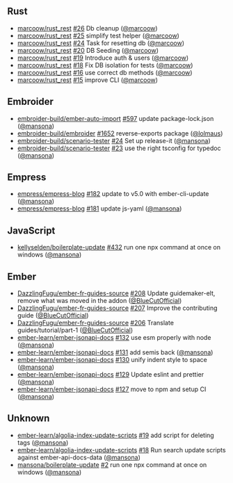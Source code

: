 ## Rust

- [marcoow/rust_rest] [#26](https://github.com/marcoow/rust_rest/pull/26) Db
  cleanup ([@marcoow])
- [marcoow/rust_rest] [#25](https://github.com/marcoow/rust_rest/pull/25)
  simplify test helper ([@marcoow])
- [marcoow/rust_rest] [#24](https://github.com/marcoow/rust_rest/pull/24) Task
  for resetting db ([@marcoow])
- [marcoow/rust_rest] [#20](https://github.com/marcoow/rust_rest/pull/20) DB
  Seeding ([@marcoow])
- [marcoow/rust_rest] [#19](https://github.com/marcoow/rust_rest/pull/19)
  Introduce auth & users ([@marcoow])
- [marcoow/rust_rest] [#18](https://github.com/marcoow/rust_rest/pull/18) Fix DB
  isolation for tests ([@marcoow])
- [marcoow/rust_rest] [#16](https://github.com/marcoow/rust_rest/pull/16) use
  correct db methods ([@marcoow])
- [marcoow/rust_rest] [#15](https://github.com/marcoow/rust_rest/pull/15)
  improve CLI ([@marcoow])

## Embroider

- [embroider-build/ember-auto-import]
  [#597](https://github.com/embroider-build/ember-auto-import/pull/597) update
  package-lock.json ([@mansona])
- [embroider-build/embroider]
  [#1652](https://github.com/embroider-build/embroider/pull/1652)
  reverse-exports package ([@lolmaus])
- [embroider-build/scenario-tester]
  [#24](https://github.com/embroider-build/scenario-tester/pull/24) Set up
  release-it ([@mansona])
- [embroider-build/scenario-tester]
  [#23](https://github.com/embroider-build/scenario-tester/pull/23) use the
  right tsconfig for typedoc ([@mansona])

## Empress

- [empress/empress-blog]
  [#182](https://github.com/empress/empress-blog/pull/182) update to v5.0 with
  ember-cli-update ([@mansona])
- [empress/empress-blog]
  [#181](https://github.com/empress/empress-blog/pull/181) update js-yaml
  ([@mansona])

## JavaScript

- [kellyselden/boilerplate-update]
  [#432](https://github.com/kellyselden/boilerplate-update/pull/432) run one npx
  command at once on windows ([@mansona])

## Ember

- [DazzlingFugu/ember-fr-guides-source]
  [#208](https://github.com/DazzlingFugu/ember-fr-guides-source/pull/208) Update
  guidemaker-elt, remove what was moved in the addon ([@BlueCutOfficial])
- [DazzlingFugu/ember-fr-guides-source]
  [#207](https://github.com/DazzlingFugu/ember-fr-guides-source/pull/207)
  Improve the contributing guide ([@BlueCutOfficial])
- [DazzlingFugu/ember-fr-guides-source]
  [#206](https://github.com/DazzlingFugu/ember-fr-guides-source/pull/206)
  Translate guides/tutorial/part-1 ([@BlueCutOfficial])
- [ember-learn/ember-jsonapi-docs]
  [#132](https://github.com/ember-learn/ember-jsonapi-docs/pull/132) use esm
  properly with node ([@mansona])
- [ember-learn/ember-jsonapi-docs]
  [#131](https://github.com/ember-learn/ember-jsonapi-docs/pull/131) add semis
  back ([@mansona])
- [ember-learn/ember-jsonapi-docs]
  [#130](https://github.com/ember-learn/ember-jsonapi-docs/pull/130) unify
  indent style to space ([@mansona])
- [ember-learn/ember-jsonapi-docs]
  [#129](https://github.com/ember-learn/ember-jsonapi-docs/pull/129) Update
  eslint and prettier ([@mansona])
- [ember-learn/ember-jsonapi-docs]
  [#127](https://github.com/ember-learn/ember-jsonapi-docs/pull/127) move to npm
  and setup CI ([@mansona])

## Unknown

- [ember-learn/algolia-index-update-scripts]
  [#19](https://github.com/ember-learn/algolia-index-update-scripts/pull/19) add
  script for deleting tags ([@mansona])
- [ember-learn/algolia-index-update-scripts]
  [#18](https://github.com/ember-learn/algolia-index-update-scripts/pull/18) Run
  search update scripts against ember-api-docs-data ([@mansona])
- [mansona/boilerplate-update]
  [#2](https://github.com/mansona/boilerplate-update/pull/2) run one npx command
  at once on windows ([@mansona])

[@bluecutofficial]: https://github.com/BlueCutOfficial
[@lolmaus]: https://github.com/lolmaus
[@mansona]: https://github.com/mansona
[@marcoow]: https://github.com/marcoow
[dazzlingfugu/ember-fr-guides-source]:
  https://github.com/DazzlingFugu/ember-fr-guides-source
[ember-learn/algolia-index-update-scripts]:
  https://github.com/ember-learn/algolia-index-update-scripts
[ember-learn/ember-jsonapi-docs]:
  https://github.com/ember-learn/ember-jsonapi-docs
[embroider-build/ember-auto-import]:
  https://github.com/embroider-build/ember-auto-import
[embroider-build/embroider]: https://github.com/embroider-build/embroider
[embroider-build/scenario-tester]:
  https://github.com/embroider-build/scenario-tester
[empress/empress-blog]: https://github.com/empress/empress-blog
[kellyselden/boilerplate-update]:
  https://github.com/kellyselden/boilerplate-update
[mansona/boilerplate-update]: https://github.com/mansona/boilerplate-update
[marcoow/rust_rest]: https://github.com/marcoow/rust_rest
